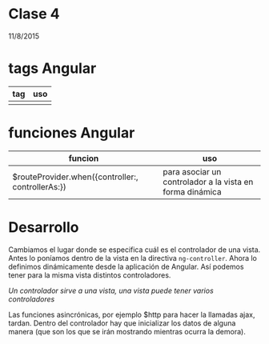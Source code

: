 # Clase 4
11/8/2015

# tags Angular

tag              | uso
-----------------|-----
      | 

# funciones Angular

funcion          |	uso
-----------------|-----
$routeProvider.when({controller:, controllerAs:}) | para asociar un controlador a la vista en forma dinámica

# Desarrollo

Cambiamos el lugar donde se especifica cuál es el controlador de una vista. 
Antes lo poníamos dentro de la vista en la directiva `ng-controller`. 
Ahora lo definimos dinámicamente desde la aplicación de Angular. 
Así podemos tener para la misma vista distintos controladores. 

*Un controlador sirve a una vista, una vista puede tener varios controladores*

Las funciones asincrónicas, por ejemplo $http para hacer la llamadas ajax, tardan. 
Dentro del controlador hay que inicializar los datos de alguna manera 
(que son los que se irán mostrando mientras ocurra la demora).
